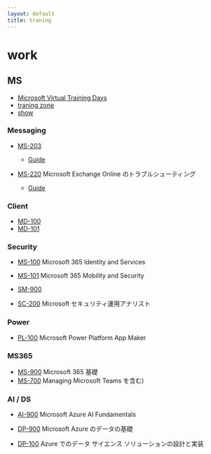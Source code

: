 ```yaml
---
layout: default
title: traning
---
```



# work

## MS

* [Microsoft Virtual Training Days](https://mvtd.events.microsoft.com/?language=%E6%97%A5%E6%9C%AC%E8%AA%9E)
* [traning zone](https://learn.microsoft.com/ja-jp/shows/exam-readiness-zone/)
* [show](https://learn.microsoft.com/ja-jp/shows/browse)

### Messaging

* [MS-203](https://learn.microsoft.com/ja-jp/certifications/exams/ms-203)
  * [Guide](https://query.prod.cms.rt.microsoft.com/cms/api/am/binary/RE4xqnc)

* [MS-220](https://learn.microsoft.com/ja-jp/certifications/exams/ms-220) Microsoft Exchange Online のトラブルシューティング
  * [Guide](https://query.prod.cms.rt.microsoft.com/cms/api/am/binary/RWVJHg)

### Client

* [MD-100](https://learn.microsoft.com/ja-jp/certifications/exams/md-100)
* [MD-101](https://learn.microsoft.com/ja-jp/certifications/exams/md-101)

### Security

* [MS-100](https://learn.microsoft.com/ja-jp/certifications/exams/ms-100) Microsoft 365 Identity and Services
* [MS-101](https://learn.microsoft.com/ja-jp/certifications/exams/ms-101) Microsoft 365 Mobility and Security

* [SM-900](https://learn.microsoft.com/ja-jp/certifications/exams/sc-900)
* [SC-200](https://learn.microsoft.com/ja-jp/certifications/exams/sc-200) Microsoft セキュリティ運用アナリスト

### Power

* [PL-100](https://learn.microsoft.com/ja-jp/certifications/exams/pl-100) Microsoft Power Platform App Maker

### MS365

* [MS-900](https://learn.microsoft.com/ja-jp/certifications/exams/ms-900) Microsoft 365 基礎
* [MS-700](https://learn.microsoft.com/ja-jp/certifications/exams/ms-700) Managing Microsoft Teams を含む)

### AI / DS

* [AI-900](https://learn.microsoft.com/ja-jp/certifications/exams/ai-900) Microsoft Azure AI Fundamentals

* [DP-900](https://learn.microsoft.com/ja-jp/certifications/exams/dp-900) Microsoft Azure のデータの基礎
* [DP-100](https://learn.microsoft.com/ja-jp/certifications/exams/dp-100) Azure でのデータ サイエンス ソリューションの設計と実装

